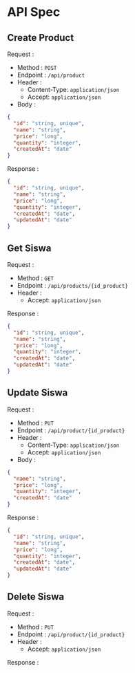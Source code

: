 # API Spec

## Create Product

Request :
- Method : `POST`
- Endpoint : `/api/product`
- Header :
    - Content-Type: `application/json`
    - Accept: `application/json`
- Body :

```json
{
  "id": "string, unique",
  "name": "string",
  "price": "long",
  "quantity": "integer",
  "createdAt": "date"
}
```

Response :

```json
{
  "id": "string, unique",
  "name": "string",
  "price": "long",
  "quantity": "integer",
  "createdAt": "date",
  "updatedAt": "date"
}
```

## Get Siswa

Request :
- Method : `GET`
- Endpoint : `/api/products/{id_product}`
- Header :
    - Accept: `application/json`

Response :

```json
{
  "id": "string, unique",
  "name": "string",
  "price": "long",
  "quantity": "integer",
  "createdAt": "date",
  "updatedAt": "date"
}
```

## Update Siswa

Request :
- Method : `PUT`
- Endpoint : `/api/product/{id_product}`
- Header :
    - Content-Type: `application/json`
    - Accept: `application/json`
- Body :

```json
{
  "name": "string",
  "price": "long",
  "quantity": "integer",
  "createdAt": "date"
}
```

Response :

```json
{
  "id": "string, unique",
  "name": "string",
  "price": "long",
  "quantity": "integer",
  "createdAt": "date",
  "updatedAt": "date"
}
```

## Delete Siswa

Request :
- Method : `PUT`
- Endpoint : `/api/product/{id_product}`
- Header :
    - Accept: `application/json`

Response :

```json

```
